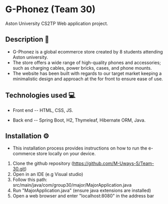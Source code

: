 # G-Phonez (Team 30)
Aston University CS2TP Web application project.


## Description 📝

- G-Phonez is a global ecommerce store created by 8 students attending Aston university.
- The store offers a wide range of high-quality phones and accessories; such as charging cables, power  bricks, cases, and phone mounts.
- The website has been built with regards to our target market keeping a minimalistic design and approach at the for front to ensure ease of use.  

## Technologies used 💻

- Front end
-- HTML, CSS, JS.

- Back end
-- Spring Boot, H2, Thymeleaf, Hibernate ORM, Java.

## Installation ⚙️

- This installation process provides instructions on how to run the e-commerce store locally on your device.

1. Clone the github repository (https://github.com/M-Uways-S/Team-30.git)
2. Open in an IDE (e.g Visual studio)
3. Follow this path: src/main/java/com/group30/major/MajorApplication.java
4. Run "MajorApplication.java" (ensure java extensions are installed)
5. Open a web browser and enter "localhost:8080" in the address bar




